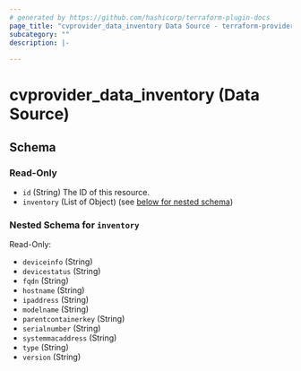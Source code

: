 ```yaml
---
# generated by https://github.com/hashicorp/terraform-plugin-docs
page_title: "cvprovider_data_inventory Data Source - terraform-provider-cloudvision"
subcategory: ""
description: |-
  
---
```


# cvprovider_data_inventory (Data Source)





<!-- schema generated by tfplugindocs -->
## Schema

### Read-Only

- `id` (String) The ID of this resource.
- `inventory` (List of Object) (see [below for nested schema](#nestedatt--inventory))

<a id="nestedatt--inventory"></a>
### Nested Schema for `inventory`

Read-Only:

- `deviceinfo` (String)
- `devicestatus` (String)
- `fqdn` (String)
- `hostname` (String)
- `ipaddress` (String)
- `modelname` (String)
- `parentcontainerkey` (String)
- `serialnumber` (String)
- `systemmacaddress` (String)
- `type` (String)
- `version` (String)


